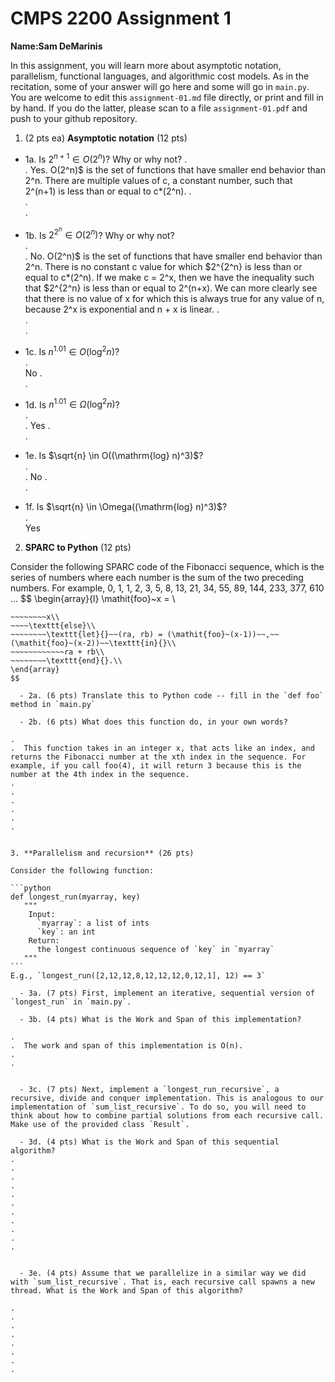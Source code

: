 

# CMPS 2200 Assignment 1

**Name:**____Sam DeMarinis____


In this assignment, you will learn more about asymptotic notation, parallelism, functional languages, and algorithmic cost models. As in the recitation, some of your answer will go here and some will go in `main.py`. You are welcome to edit this `assignment-01.md` file directly, or print and fill in by hand. If you do the latter, please scan to a file `assignment-01.pdf` and push to your github repository. 
  
  

1. (2 pts ea) **Asymptotic notation** (12 pts)

  - 1a. Is $2^{n+1} \in O(2^n)$? Why or why not? 
.  
.  Yes. O(2^n)$ is the set of functions that have smaller end behavior than 2^n. There are multiple values of c, a constant number, such that 2^(n+1) is less than or equal to c*(2^n). 
.  
.  
. 
  - 1b. Is $2^{2^n} \in O(2^n)$? Why or why not?     
.  
.  No. O(2^n)$ is the set of functions that have smaller end behavior than 2^n. There is no constant c value for which $2^{2^n} is less than or equal to c*(2^n). If we make c = 2^x, then we have the inequality such that $2^{2^n} is less than or equal to 2^(n+x). We can more clearly see that there is no value of x for which this is always true for any value of n, because 2^x is exponential and n + x is linear.
.  
.  
.  
  - 1c. Is $n^{1.01} \in O(\mathrm{log}^2 n)$?    
.  
    No
.  
.  

  - 1d. Is $n^{1.01} \in \Omega(\mathrm{log}^2 n)$?  
.  
.  Yes
.  
.  
  - 1e. Is $\sqrt{n} \in O((\mathrm{log} n)^3)$?  
.  
.  No
.  
.  
  - 1f. Is $\sqrt{n} \in \Omega((\mathrm{log} n)^3)$?  
.  
  Yes

2. **SPARC to Python** (12 pts)

Consider the following SPARC code of the Fibonacci sequence, which is the series of numbers where each number is the sum of the two preceding numbers. For example, 0, 1, 1, 2, 3, 5, 8, 13, 21, 34, 55, 89, 144, 233, 377, 610 ... 
$$
\begin{array}{l}
\mathit{foo}~x =   \\
~~~~\texttt{if}{}~~x \le 1~~\texttt{then}{}\\
~~~~~~~~x\\   
~~~~\texttt{else}\\
~~~~~~~~\texttt{let}{}~~(ra, rb) = (\mathit{foo}~(x-1))~~,~~(\mathit{foo}~(x-2))~~\texttt{in}{}\\  
~~~~~~~~~~~~ra + rb\\  
~~~~~~~~\texttt{end}{}.\\
\end{array}
$$ 

  - 2a. (6 pts) Translate this to Python code -- fill in the `def foo` method in `main.py`  

  - 2b. (6 pts) What does this function do, in your own words?  

.  
.  This function takes in an integer x, that acts like an index, and returns the Fibonacci number at the xth index in the sequence. For example, if you call foo(4), it will return 3 because this is the number at the 4th index in the sequence.
.  
.  
.  
.  
.  
.  
  

3. **Parallelism and recursion** (26 pts)

Consider the following function:  

```python
def longest_run(myarray, key)
   """
    Input:
      `myarray`: a list of ints
      `key`: an int
    Return:
      the longest continuous sequence of `key` in `myarray`
   """
```
E.g., `longest_run([2,12,12,8,12,12,12,0,12,1], 12) == 3`  
 
  - 3a. (7 pts) First, implement an iterative, sequential version of `longest_run` in `main.py`.  

  - 3b. (4 pts) What is the Work and Span of this implementation?  

.  
.  The work and span of this implementation is O(n).
.  
.  


  - 3c. (7 pts) Next, implement a `longest_run_recursive`, a recursive, divide and conquer implementation. This is analogous to our implementation of `sum_list_recursive`. To do so, you will need to think about how to combine partial solutions from each recursive call. Make use of the provided class `Result`.   

  - 3d. (4 pts) What is the Work and Span of this sequential algorithm?  
.  
.  
.  
.  
.  
.  
.  
.  
.  
.  
.  


  - 3e. (4 pts) Assume that we parallelize in a similar way we did with `sum_list_recursive`. That is, each recursive call spawns a new thread. What is the Work and Span of this algorithm?  

.  
.  
.  
.  
.  
.  
.  
.  

